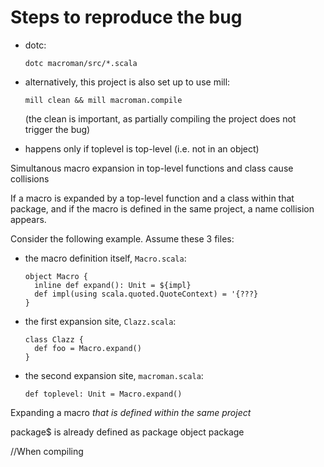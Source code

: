 # Steps to reproduce the bug

- dotc:

  ```
  dotc macroman/src/*.scala
  ```


- alternatively, this project is also set up to use mill:

  ```
  mill clean && mill macroman.compile
  ```

  (the clean is important, as partially compiling the project does not trigger the bug)





- happens only if toplevel is top-level (i.e. not in an object)


Simultanous macro expansion in top-level functions and class cause collisions

If a macro is expanded by a top-level function and a class within that package,
and if the macro is defined in the same project, a name collision appears.

Consider the following example. Assume these 3 files:

- the macro definition itself, `Macro.scala`:
  
  ```
  object Macro {
    inline def expand(): Unit = ${impl}
    def impl(using scala.quoted.QuoteContext) = '{???}
  }
  ```

- the first expansion site, `Clazz.scala`:

  ```
  class Clazz {
    def foo = Macro.expand()
  }
  ```

- the second expansion site, `macroman.scala`:

  ```
  def toplevel: Unit = Macro.expand()
  ```


Expanding a macro *that is defined within the same project* 

package$ is already defined as package object package

//When compiling 
